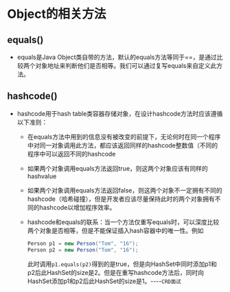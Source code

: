 # Object的相关方法

## equals()  

- equals是Java Object类自带的方法，默认的equals方法等同于==，是通过比较两个对象地址来判断他们是否相等。我们可以通过复写equals来自定义此方法。

## hashcode()  

- hashcode用于hash table类容器存储对象，在设计hashcode方法时应该遵循以下准则：
  - 在equals方法中用到的信息没有被改变的前提下，无论何时在同一个程序中对同一对象调用此方法，都应该返回同样的hashcode整数值（不同的程序中可以返回不同的hashcode
  - 如果两个对象调用equals方法返回true，则这两个对象应该有同样的hashvalue
  - 如果两个对象调用equals方法返回false，则这两个对象不一定拥有不同的hashcode（哈希碰撞），但是开发者应该尽量保持此时的两个对象拥有不同的hashcode以增加程序效率。
  - hashcode和equals的联系：当一个方法仅重写equals时，可以深度比较两个对象是否相等，但是不能保证插入hash容器中的唯一性。例如

    ```java
    Person p1 = new Person("Tom", "16");
    Person p2 = new Person("Tom", "16");
    ```

    此时调用`p1.equals(p2)`得到的是true，但是向HashSet中同时添加p1和p2后此HashSet的size是2。但是在重写hashcode方法后，同时向HashSet添加p1和p2后此HashSet的size是1。----`CRD面试`
